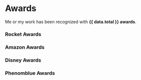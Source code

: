 <script setup>
    import { data as awards } from './awards.data'
    import { data as companies } from '../globals/companies.data'
    import AwardList from '../components/AwardList.vue'
    import _ from 'lodash'

    const data = {}
    _.each(companies, (value, key) => {
        data[value.slug] = _.filter(awards, o => { return o.company.slug == value.slug })
    });
    data.total = awards.length;
</script>

# Awards

Me or my work has been recognized with **{{ data.total }} awards**.

<section id="rocket" v-if="data.rocket.length">
    <h3>Rocket Awards</h3>
    <AwardList :data="data.rocket"></AwardList>
</section>

<section id="amazon" v-if="data.amazon.length">
    <h3>Amazon Awards</h3>
    <AwardList :data="data.amazon"></AwardList>
</section>

<section id="disney" v-if="data.disney.length">
    <h3>Disney Awards</h3>
    <AwardList :data="data.disney"></AwardList>
</section>

<section id="phenomblue" v-if="data.phenomblue.length">
    <h3>Phenomblue Awards</h3>
    <AwardList :data="data.phenomblue"></AwardList>
</section>
